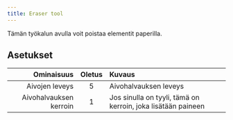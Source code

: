 ```yaml
---
title: Eraser tool
---
```


Tämän työkalun avulla voit poistaa elementit paperilla.

## Asetukset

|             Ominaisuus | Oletus | Kuvaus                                                       |
| ---------------------: | :----: | :----------------------------------------------------------- |
|         Aivojen leveys |    5   | Aivohalvauksen leveys                                        |
| Aivohalvauksen kerroin |    1   | Jos sinulla on tyyli, tämä on kerroin, joka lisätään paineen |
